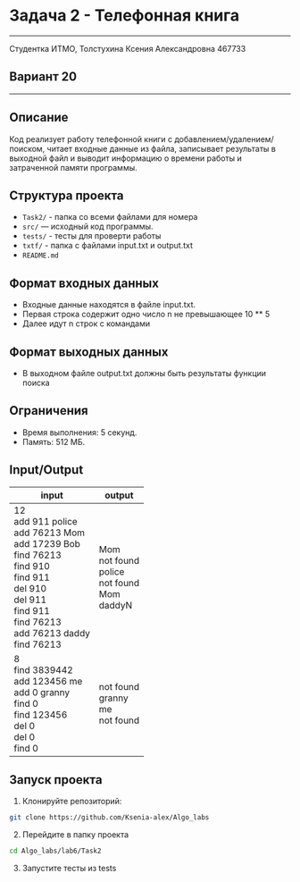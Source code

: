 # Задача 2 - Телефонная книга
___
Студентка ИТМО, Толстухина Ксения Александровна 467733

## Вариант 20
___

## Описание
Код реализует работу телефонной книги с добавлением/удалением/поиском, 
читает входные данные из файла, записывает результаты в выходной файл 
и выводит информацию о времени работы и затраченной памяти программы.

## Структура проекта
- `Task2/` - папка со всеми файлами для номера
- `src/` — исходный код программы.
- `tests/` - тесты для проверти работы
- `txtf/` - папка с файлами input.txt и output.txt
- `README.md`

## Формат входных данных
- Входные данные находятся в файле input.txt.
- Первая строка содержит одно число n не превышающее 10 ** 5
- Далее идут n строк с командами 
 
## Формат выходных данных
- В выходном файле output.txt должны быть результаты функции поиска

## Ограничения
- Время выполнения: 5 секунд.
- Память: 512 МБ.

## Input/Output
| input                                                              | output            |
|--------------------------------------------------------------------|-------------------|
| 12<br/>add 911 police<br/>add 76213 Mom<br/>add 17239 Bob<br/>find 76213<br/>find 910<br/>find 911<br/>del 910<br/>del 911<br/>find 911<br/>find 76213<br/>add 76213 daddy<br/>find 76213 | Mom<br/>not found<br/>police<br/>not found<br/>Mom<br/>daddyN |
|8 <br/>find 3839442<br/>add 123456 me<br/>add 0 granny<br/>find 0<br/>find 123456<br/>del 0<br/>del 0<br/>find 0 | not found<br/>granny<br/>me<br/>not found|


## Запуск проекта
1. Клонируйте репозиторий:
```bash
git clone https://github.com/Ksenia-alex/Algo_labs
```

2. Перейдите в папку проекта
```bash
cd Algo_labs/lab6/Task2
```

3. Запустите тесты из tests
